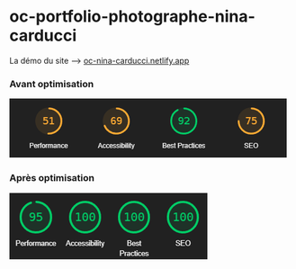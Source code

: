 # oc-portfolio-photographe-nina-carducci

La démo du site --> [oc-nina-carducci.netlify.app](https://oc-nina-carducci.netlify.app/)

### Avant optimisation

![lighthouse old score](./screenshots/Capture%20d%E2%80%99%C3%A9cran%202023-02-17%20140528.png)

### Après optimisation

![lighthouse best score](./screenshots/Capture%20d%E2%80%99%C3%A9cran%202023-02-18%20150040.png)
